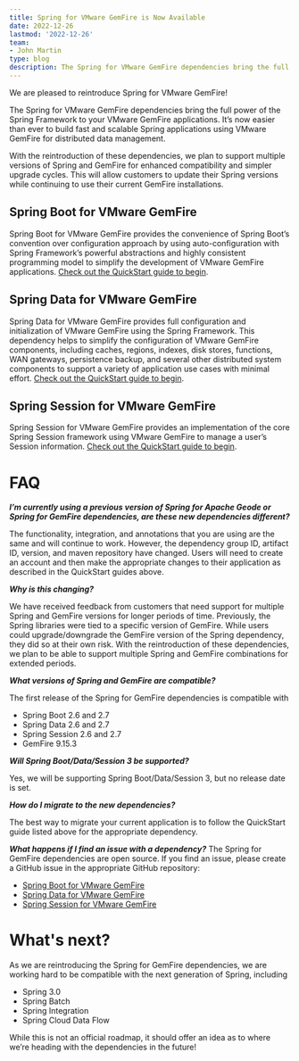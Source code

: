 ```yaml
---
title: Spring for VMware GemFire is Now Available
date: 2022-12-26
lastmod: '2022-12-26'
team:
- John Martin
type: blog
description: The Spring for VMware GemFire dependencies bring the full power of the Spring Framework to your VMware GemFire applications.
---
```


We are pleased to reintroduce Spring for VMware GemFire!

The Spring for VMware GemFire dependencies bring the full power of the Spring Framework to your VMware GemFire applications. It’s now easier than ever to build fast and scalable Spring applications using VMware GemFire for distributed data management.

With the reintroduction of these dependencies, we plan to support multiple versions of Spring and GemFire for enhanced compatibility and simpler upgrade cycles. This will allow customers to update their Spring versions while continuing to use their current GemFire installations.

## Spring Boot for VMware GemFire
Spring Boot for VMware GemFire provides the convenience of Spring Boot’s convention over configuration approach by using auto-configuration with Spring Framework’s powerful abstractions and highly consistent programming model to simplify the development of VMware GemFire applications. [Check out the QuickStart guide to begin](https://docs.vmware.com/en/Spring-Boot-for-VMware-GemFire/index.html).

## Spring Data for VMware GemFire
Spring Data for VMware GemFire provides full configuration and initialization of VMware GemFire using the Spring Framework. This dependency helps to simplify the configuration of VMware GemFire components, including caches, regions, indexes, disk stores, functions, WAN gateways, persistence backup, and several other distributed system components to support a variety of application use cases with minimal effort. [Check out the QuickStart guide to begin](https://docs.vmware.com/en/Spring-Data-for-VMware-GemFire/index.html).

## Spring Session for VMware GemFire
Spring Session for VMware GemFire provides an implementation of the core Spring Session framework using VMware GemFire to manage a user’s Session information. [Check out the QuickStart guide to begin](https://docs.vmware.com/en/Spring-Session-for-VMware-GemFire/index.html).

# FAQ
***I’m currently using a previous version of Spring for Apache Geode or Spring for GemFire dependencies, are these new dependencies different?***

The functionality, integration, and annotations that you are using are the same and will continue to work. However, the dependency group ID, artifact ID, version, and maven repository have changed. Users will need to create an account and then make the appropriate changes to their application as described in the QuickStart guides above.

***Why is this changing?***

We have received feedback from customers that need support for multiple Spring and GemFire versions for longer periods of time. Previously, the Spring libraries were tied to a specific version of GemFire. While users could upgrade/downgrade the GemFire version of the Spring dependency, they did so at their own risk. With the reintroduction of these dependencies, we plan to be able to support multiple Spring and GemFire combinations for extended periods.

***What versions of Spring and GemFire are compatible?***

The first release of the Spring for GemFire dependencies is compatible with

- Spring Boot 2.6 and 2.7
- Spring Data 2.6 and 2.7
- Spring Session 2.6 and 2.7
- GemFire 9.15.3

***Will Spring Boot/Data/Session 3 be supported?***

Yes, we will be supporting Spring Boot/Data/Session 3, but no release date is set.

***How do I migrate to the new dependencies?***

The best way to migrate your current application is to follow the QuickStart guide listed above for the appropriate dependency.

***What happens if I find an issue with a dependency?***
The Spring for GemFire dependencies are open source. If you find an issue, please create a GitHub issue in the appropriate GitHub repository:

- [Spring Boot for VMware GemFire](https://github.com/gemfire/spring-boot-for-vmware-gemfire)
- [Spring Data for VMware GemFire](https://github.com/gemfire/spring-data-for-vmware-gemfire)
- [Spring Session for VMware GemFire](https://github.com/gemfire/spring-session-for-vmware-gemfire)

# What's next?
As we are reintroducing the Spring for GemFire dependencies, we are working hard to be compatible with the next generation of Spring, including

- Spring 3.0
- Spring Batch
- Spring Integration
- Spring Cloud Data Flow

While this is not an official roadmap, it should offer an idea as to where we’re heading with the dependencies in the future!